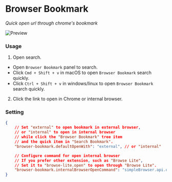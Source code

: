 # Browser Bookmark
*Quick open url through chrome's bookmark*

![Preview](https://cdn.jsdelivr.net/gh/jackiotyu/vscode-browser-bookmark@0.0.2/images/preview.png)

### Usage

1. Open search.
- Open `Browser Bookmark` panel to search.
- Click `Cmd + Shift + v` in macOS to open `Browser Bookmark` search quickly.
- Click `Ctrl + Shift + v` in windows/linux to open `Browser Bookmark` search quickly.

2. Click the link to open in Chrome or internal browser.

### Setting
```json
{
    // Set "external" to open bookmark in external browser,
    // or "internal" to open in internal browser
    // while click the "Browser Bookmark" tree item
    // and the quick item in "Search Bookmark".
    "browser-bookmark.defaultOpenWith": "external", // or "internal"

    // Configure command for open internal browser
    // If you prefer other extension, such as "Browse Lite",
    // Set it to "browse-lite.open" to open through "Browse Lite".
    "browser-bookmark.internalBrowserOpenCommand": "simpleBrowser.api.open",
}
```
